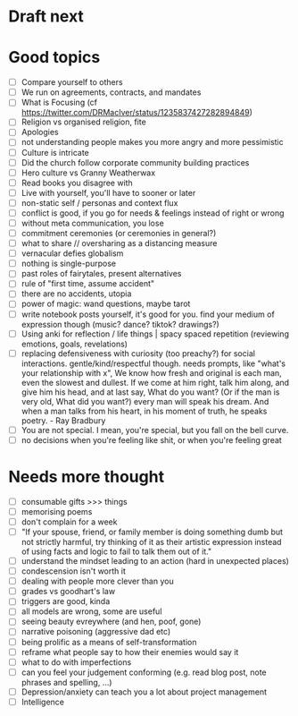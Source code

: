 # Draft next


# Good topics

- [ ] Compare yourself to others
- [ ] We run on agreements, contracts, and mandates
- [ ] What is Focusing (cf https://twitter.com/DRMacIver/status/1235837427282894849)
- [ ] Religion vs organised religion, fite
- [ ] Apologies
- [ ] not understanding people makes you more angry and more pessimistic
- [ ] Culture is intricate
- [ ] Did the church follow corporate community building practices
- [ ] Hero culture vs Granny Weatherwax
- [ ] Read books you disagree with
- [ ] Live with yourself, you'll have to sooner or later
- [ ] non-static self / personas and context flux
- [ ] conflict is good, if you go for needs & feelings instead of right or wrong
- [ ] without meta communication, you lose
- [ ] commitment ceremonies (or ceremonies in general?)
- [ ] what to share // oversharing as a distancing measure
- [ ] vernacular defies globalism
- [ ] nothing is single-purpose
- [ ] past roles of fairytales, present alternatives
- [ ] rule of "first time, assume accident"
- [ ] there are no accidents, utopia
- [ ] power of magic: wand questions, maybe tarot
- [ ] write notebook posts yourself, it's good for you. find your medium of expression though (music? dance? tiktok?
      drawings?)
- [ ] Using anki for reflection / life things | spacy spaced repetition (reviewing emotions, goals, revelations)
- [ ] replacing defensiveness with curiosity (too preachy?) for social interactions. gentle/kind/respectful though.
      needs prompts, like "what's your relationship with x", We know how fresh and original is each man, even the slowest and dullest. If we come at him right, talk him along, and give him his head, and at last say, What do you want? (Or if the man is very old, What did you want?) every man will speak his dream. And when a man talks from his heart, in his moment of truth, he speaks poetry. - Ray Bradbury
- [ ] You are not special. I mean, you're special, but you fall on the bell curve.
- [ ] no decisions when you're feeling like shit, or when you're feeling great

# Needs more thought

- [ ] consumable gifts >>> things
- [ ] memorising poems
- [ ] don't complain for a week
- [ ] "If your spouse, friend, or family member is doing something dumb but not strictly harmful, try thinking of it as their artistic expression instead of using facts and logic to fail to talk them out of it."
- [ ] understand the mindset leading to an action (hard in unexpected places)
- [ ] condescension isn't worth it
- [ ] dealing with people more clever than you
- [ ] grades vs goodhart's law
- [ ] triggers are good, kinda
- [ ] all models are wrong, some are useful
- [ ] seeing beauty evreywhere (and hen, poof, gone)
- [ ] narrative poisoning (aggressive dad etc)
- [ ] being prolific as a means of self-transformation
- [ ] reframe what people say to how their enemies would say it
- [ ] what to do with imperfections
- [ ] can you feel your judgement conforming (e.g. read blog post, note phrases and spelling, …)
- [ ] Depression/anxiety can teach you a lot about project management
- [ ] Intelligence
